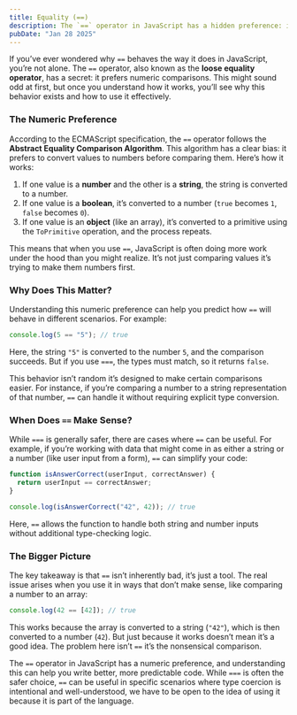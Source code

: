 ```yaml
---
title: Equality (==)
description: The `==` operator in JavaScript has a hidden preference: it loves numbers. Let’s break down how it works and why understanding this can make you a better developer.
pubDate: "Jan 28 2025"
---
```


If you’ve ever wondered why `==` behaves the way it does in JavaScript, you’re not alone. The `==` operator, also known as the **loose equality operator**, has a secret: it prefers numeric comparisons. This might sound odd at first, but once you understand how it works, you’ll see why this behavior exists and how to use it effectively.

### The Numeric Preference

According to the ECMAScript specification, the `==` operator follows the **Abstract Equality Comparison Algorithm**. This algorithm has a clear bias: it prefers to convert values to numbers before comparing them. Here’s how it works:

1. If one value is a **number** and the other is a **string**, the string is converted to a number.
2. If one value is a **boolean**, it’s converted to a number (`true` becomes `1`, `false` becomes `0`).
3. If one value is an **object** (like an array), it’s converted to a primitive using the `ToPrimitive` operation, and the process repeats.

This means that when you use `==`, JavaScript is often doing more work under the hood than you might realize. It’s not just comparing values it’s trying to make them numbers first.

### Why Does This Matter?

Understanding this numeric preference can help you predict how `==` will behave in different scenarios. For example:

```javascript
console.log(5 == "5"); // true
```

Here, the string `"5"` is converted to the number `5`, and the comparison succeeds. But if you use `===`, the types must match, so it returns `false`.

This behavior isn’t random it’s designed to make certain comparisons easier. For instance, if you’re comparing a number to a string representation of that number, `==` can handle it without requiring explicit type conversion.

### When Does `==` Make Sense?

While `===` is generally safer, there are cases where `==` can be useful. For example, if you’re working with data that might come in as either a string or a number (like user input from a form), `==` can simplify your code:

```javascript
function isAnswerCorrect(userInput, correctAnswer) {
  return userInput == correctAnswer;
}

console.log(isAnswerCorrect("42", 42)); // true
```

Here, `==` allows the function to handle both string and number inputs without additional type-checking logic.

### The Bigger Picture

The key takeaway is that `==` isn’t inherently bad, it’s just a tool. The real issue arises when you use it in ways that don’t make sense, like comparing a number to an array:

```javascript
console.log(42 == [42]); // true
```

This works because the array is converted to a string (`"42"`), which is then converted to a number (`42`). But just because it works doesn’t mean it’s a good idea. The problem here isn’t `==` it’s the nonsensical comparison.

The `==` operator in JavaScript has a numeric preference, and understanding this can help you write better, more predictable code. While `===` is often the safer choice, `==` can be useful in specific scenarios where type coercion is intentional and well-understood, we have to be open to the idea of using it because it is part of the language.
